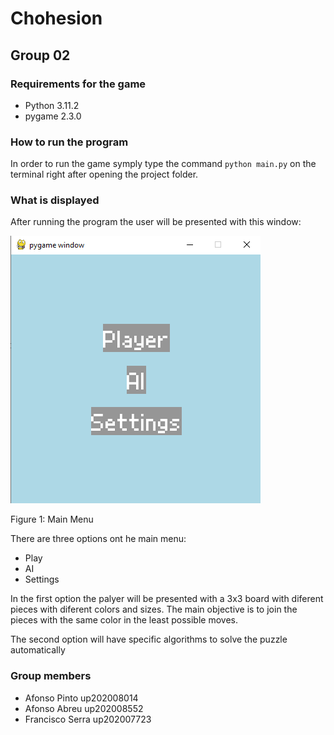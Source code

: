 # Chohesion

## Group 02

### Requirements for the game

- Python 3.11.2
- pygame 2.3.0

### How to run the program

In order to run the game symply type the command ```python main.py``` on the terminal right after opening the project folder.

### What is displayed

After running the program the user will be presented with this window:

![Screenshot 1](images/main_menu.png)

Figure 1: Main Menu

There are three options ont he main menu:

- Play
- AI
- Settings

In the first option the palyer will be presented with a 3x3 board with diferent pieces with diferent colors and sizes.
The main objective is to join the pieces with the same color in the least possible moves.

The second option will have specific algorithms to solve the puzzle automatically

### Group members

- Afonso Pinto up202008014
- Afonso Abreu up202008552
- Francisco Serra up202007723